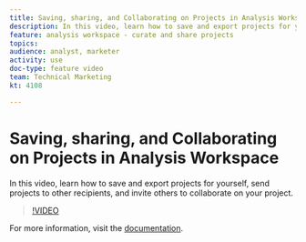 ```yaml
---
title: Saving, sharing, and Collaborating on Projects in Analysis Workspace
description: In this video, learn how to save and export projects for yourself, send projects to other recipients, and invite others to collaborate on your project.
feature: analysis workspace - curate and share projects
topics: 
audience: analyst, marketer
activity: use
doc-type: feature video
team: Technical Marketing
kt: 4108

---
```


# Saving, sharing, and Collaborating on Projects in Analysis Workspace

In this video, learn how to save and export projects for yourself, send projects to other recipients, and invite others to collaborate on your project.

>[!VIDEO](https://video.tv.adobe.com/v/30993/?quality=12)

For more information, visit the [documentation](https://docs.adobe.com/content/help/en/analytics/analyze/analysis-workspace/curate-share/send-schedule-files.html).
